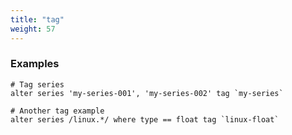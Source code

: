 ```yaml
---
title: "tag"
weight: 57
---
```



### Examples

	# Tag series
	alter series 'my-series-001', 'my-series-002' tag `my-series`

    # Another tag example
    alter series /linux.*/ where type == float tag `linux-float`
